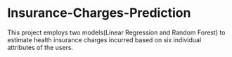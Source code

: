 # Insurance-Charges-Prediction
This project employs two models(Linear Regression and Random Forest) to estimate health insurance charges incurred based on six individual attributes of the users.
